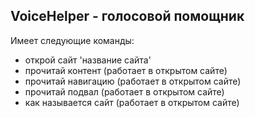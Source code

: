 ## VoiceHelper - голосовой помощник
Имеет следующие команды:
* открой сайт 'название сайта'
* прочитай контент (работает в открытом сайте)
* прочитай навигацию (работает в открытом сайте)
* прочитай подвал (работает в открытом сайте)
* как называется сайт (работает в открытом сайте)